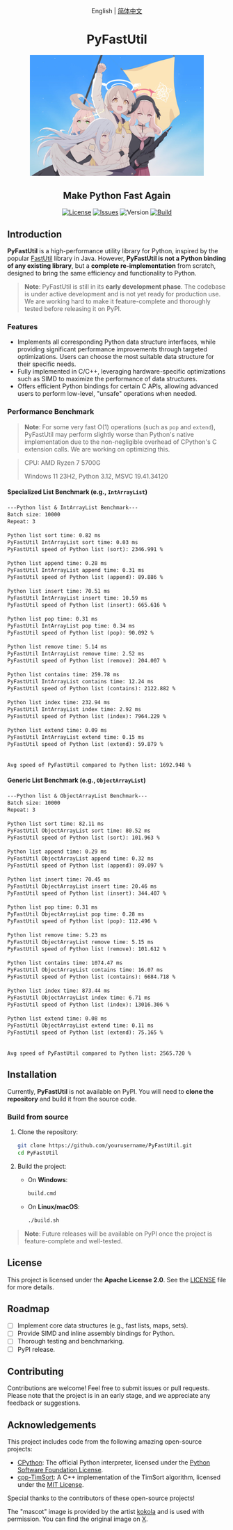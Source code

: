 <div align="center">

English | [简体中文](./README_CN.md)

# PyFastUtil

<p>
   <img src="./mascot.png" alt="Project Mascot" width="400">
</p>

## Make Python Fast Again

[![License](https://img.shields.io/badge/license-Apache%202.0-blue.svg)](LICENSE)
[![Issues](https://img.shields.io/github/issues/xia-mc/PyFastUtil)](https://img.shields.io/github/issues/xia-mc/PyFastUtil)
![Version](https://img.shields.io/badge/CPython-3.9_or_later-blue)
[![Build](https://img.shields.io/github/actions/workflow/status/xia-mc/PyFastUtil/python-package.yml)](https://github.com/xia-mc/PyFastUtil/actions)

</div>

## Introduction

**PyFastUtil** is a high-performance utility library for Python, inspired by the popular [FastUtil](https://fastutil.di.unimi.it/) library in Java. However, **PyFastUtil is not a Python binding of any existing library**, but a **complete re-implementation** from scratch, designed to bring the same efficiency and functionality to Python.

> **Note**: PyFastUtil is still in its **early development phase**. The codebase is under active development and is not yet ready for production use. 
> We are working hard to make it feature-complete and thoroughly tested before releasing it on PyPI.

### Features

- Implements all corresponding Python data structure interfaces, while providing significant performance improvements through targeted optimizations. Users can choose the most suitable data structure for their specific needs.
- Fully implemented in C/C++, leveraging hardware-specific optimizations such as SIMD to maximize the performance of data structures.
- Offers efficient Python bindings for certain C APIs, allowing advanced users to perform low-level, "unsafe" operations when needed.

### Performance Benchmark

> **Note**: For some very fast O(1) operations (such as `pop` and `extend`), PyFastUtil may perform slightly worse than Python's native implementation due to the non-negligible overhead of CPython's C extension calls. We are working on optimizing this.

> CPU: AMD Ryzen 7 5700G
> 
> Windows 11 23H2, Python 3.12, MSVC 19.41.34120

#### Specialized List Benchmark (e.g., `IntArrayList`)

```text
---Python list & IntArrayList Benchmark---
Batch size: 10000
Repeat: 3

Python list sort time: 0.82 ms
PyFastUtil IntArrayList sort time: 0.03 ms
PyFastUtil speed of Python list (sort): 2346.991 %

Python list append time: 0.28 ms
PyFastUtil IntArrayList append time: 0.31 ms
PyFastUtil speed of Python list (append): 89.886 %

Python list insert time: 70.51 ms
PyFastUtil IntArrayList insert time: 10.59 ms
PyFastUtil speed of Python list (insert): 665.616 %

Python list pop time: 0.31 ms
PyFastUtil IntArrayList pop time: 0.34 ms
PyFastUtil speed of Python list (pop): 90.092 %

Python list remove time: 5.14 ms
PyFastUtil IntArrayList remove time: 2.52 ms
PyFastUtil speed of Python list (remove): 204.007 %

Python list contains time: 259.78 ms
PyFastUtil IntArrayList contains time: 12.24 ms
PyFastUtil speed of Python list (contains): 2122.882 %

Python list index time: 232.94 ms
PyFastUtil IntArrayList index time: 2.92 ms
PyFastUtil speed of Python list (index): 7964.229 %

Python list extend time: 0.09 ms
PyFastUtil IntArrayList extend time: 0.15 ms
PyFastUtil speed of Python list (extend): 59.879 %


Avg speed of PyFastUtil compared to Python list: 1692.948 %
```

#### Generic List Benchmark (e.g., `ObjectArrayList`)

```text
---Python list & ObjectArrayList Benchmark---
Batch size: 10000
Repeat: 3

Python list sort time: 82.11 ms
PyFastUtil ObjectArrayList sort time: 80.52 ms
PyFastUtil speed of Python list (sort): 101.963 %

Python list append time: 0.29 ms
PyFastUtil ObjectArrayList append time: 0.32 ms
PyFastUtil speed of Python list (append): 89.097 %

Python list insert time: 70.45 ms
PyFastUtil ObjectArrayList insert time: 20.46 ms
PyFastUtil speed of Python list (insert): 344.407 %

Python list pop time: 0.31 ms
PyFastUtil ObjectArrayList pop time: 0.28 ms
PyFastUtil speed of Python list (pop): 112.496 %

Python list remove time: 5.23 ms
PyFastUtil ObjectArrayList remove time: 5.15 ms
PyFastUtil speed of Python list (remove): 101.612 %

Python list contains time: 1074.47 ms
PyFastUtil ObjectArrayList contains time: 16.07 ms
PyFastUtil speed of Python list (contains): 6684.718 %

Python list index time: 873.44 ms
PyFastUtil ObjectArrayList index time: 6.71 ms
PyFastUtil speed of Python list (index): 13016.306 %

Python list extend time: 0.08 ms
PyFastUtil ObjectArrayList extend time: 0.11 ms
PyFastUtil speed of Python list (extend): 75.165 %


Avg speed of PyFastUtil compared to Python list: 2565.720 %
```

## Installation

Currently, **PyFastUtil** is not available on PyPI. You will need to **clone the repository** and build it from the source code.

### Build from source

1. Clone the repository:
    ```bash
    git clone https://github.com/yourusername/PyFastUtil.git
    cd PyFastUtil
    ```

2. Build the project:
    - On **Windows**:
      ```bash
      build.cmd
      ```
    - On **Linux/macOS**:
      ```bash
      ./build.sh
      ```

> **Note**: Future releases will be available on PyPI once the project is feature-complete and well-tested.

## License

This project is licensed under the **Apache License 2.0**. See the [LICENSE](LICENSE) file for more details.

## Roadmap

- [ ] Implement core data structures (e.g., fast lists, maps, sets).
- [ ] Provide SIMD and inline assembly bindings for Python.
- [ ] Thorough testing and benchmarking.
- [ ] PyPI release.

## Contributing

Contributions are welcome! Feel free to submit issues or pull requests. Please note that the project is in an early stage, and we appreciate any feedback or suggestions.

## Acknowledgements

This project includes code from the following amazing open-source projects:

- [CPython](https://github.com/python/cpython): The official Python interpreter, licensed under the [Python Software Foundation License](https://docs.python.org/3/license.html).
- [cpp-TimSort](https://github.com/timsort/cpp-TimSort): A C++ implementation of the TimSort algorithm, licensed under the [MIT License](https://github.com/timsort/cpp-TimSort/blob/master/LICENSE).

Special thanks to the contributors of these open-source projects!

The "mascot" image is provided by the artist [kokola](https://x.com/kokola10032) and is used with permission. You can find the original image on [X](https://x.com/kokola10032/status/1812480707643506704).
